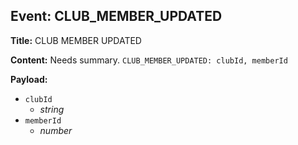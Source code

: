 ## Event: CLUB_MEMBER_UPDATED

**Title:** CLUB MEMBER UPDATED

**Content:**
Needs summary.
`CLUB_MEMBER_UPDATED: clubId, memberId`

**Payload:**
- `clubId`
  - *string*
- `memberId`
  - *number*